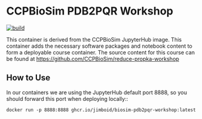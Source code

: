 CCPBioSim PDB2PQR Workshop
==========================

[![build](https://github.com/jimboid/biosim-pdb2pqr-workshop/actions/workflows/build.yaml/badge.svg?branch=main)](https://github.com/jimboid/biosim-pdb2pqr-workshop/actions/workflows/build.yaml)

This container is derived from the CCPBioSim JupyterHub image. This container
adds the necessary software packages and notebook content to form a deployable
course container. The source content for this course can be found at
https://github.com/CCPBioSim/reduce-propka-workshop

How to Use
----------

In our containers we are using the JupyterHub default port 8888, so you should
forward this port when deploying locally::

    docker run -p 8888:8888 ghcr.io/jimboid/biosim-pdb2pqr-workshop:latest

